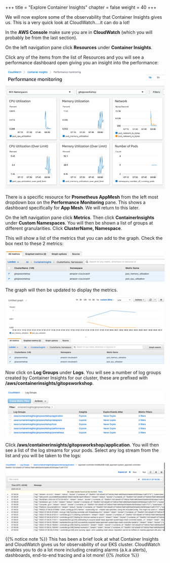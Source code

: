 +++
title = "Explore Container Insights"
chapter = false
weight = 40
+++

We will now explore some of the observability that Container Insights gives us. This is a very quick look at CloudWatch....it can do a lot!

In the **AWS Console** make sure you are in **CloudWatch** (which you will probably be from the last section).

On the left navigation pane click **Resources** under **Container Insights**.

Click any of the items from the list of Resources and you will see a performance dashboard open giving you an insight into the performance:

![Performance Monitoring](/images/ci_perf_monitoring.png)

There is a specific resource for **Prometheus AppMesh** from the left most dropdown box on the **Performance Monitoring** pane. This shows a dashboard specifically for **App Mesh**. We will return to this later.

On the left navigation pane click **Metrics**. Then click **ContainerInsights** under **Custom Namespaces**. You will then be shown a list of groups at different granularities. Click **ClusterName, Namespace**.

This will show a list of the metrics that you can add to the graph. Check the box next to these 2 metrics:

![Select metrics](/images/cw_select_metrics.png)

The graph will then be updated to display the metrics.

![Metrics graph](/images/cw_metrics_graph.png)

Now click on **Log Groups** under **Logs**. You will see a number of log groups created by Container Insights for our cluster, these are prefixed with **/aws/containerinsights/gitopsworkshop**.

![Log groups](/images/cw_log_groups.png)

Click **/aws/containerinsights/gitopsworkshop/application**. You will then see a list of the log streams for your pods. Select any log stream from the list and you will be taken to the logs:

![Logs](/images/cw_app_logs.png)

{{% notice note %}}
This has been a brief look at what Container Insights and CloudWatch gives us for observability of our EKS cluster. CloudWatch enables you to do a lot more including creating alarms (a.k.a alerts), dashboards, end-to-end tracing and a lot more!
{{% /notice %}}
